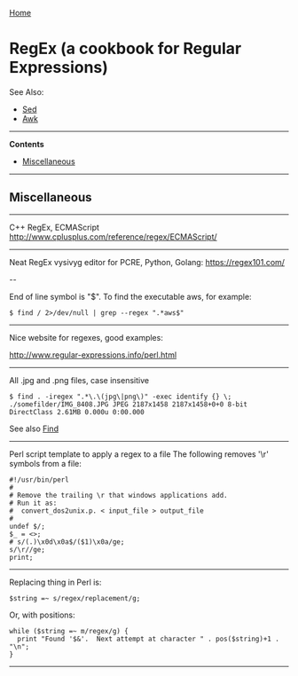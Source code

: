 [Home](Readme.md)
# RegEx (a cookbook for Regular Expressions)

See Also:
- [Sed](Sed.md)
- [Awk](Awk.md)

---

**Contents**

- [Miscellaneous](RegEx.md#miscellaneous)

---

## Miscellaneous

---

C++ RegEx, ECMAScript
http://www.cplusplus.com/reference/regex/ECMAScript/

---

Neat RegEx vysivyg editor for PCRE, Python, Golang:
https://regex101.com/

--

End of line symbol is "$". To find the executable aws, for example:

    $ find / 2>/dev/null | grep --regex ".*aws$"

---

Nice website for regexes, good examples:

http://www.regular-expressions.info/perl.html

---

All .jpg and .png files, case insensitive

    $ find . -iregex ".*\.\(jpg\|png\)" -exec identify {} \;
    ./somefilder/IMG_8408.JPG JPEG 2187x1458 2187x1458+0+0 8-bit DirectClass 2.61MB 0.000u 0:00.000

See also [Find](Find.md)

---

Perl script template to apply a regex to a file
The following removes '\r' symbols from a file:

    #!/usr/bin/perl
    #
    # Remove the trailing \r that windows applications add.
    # Run it as:
    #  convert_dos2unix.p. < input_file > output_file
    #
    undef $/;
    $_ = <>;
    # s/(.)\x0d\x0a$/($1)\x0a/ge;
    s/\r//ge;
    print;

---

Replacing thing in Perl is:

    $string =~ s/regex/replacement/g;
    
Or, with positions:

    while ($string =~ m/regex/g) {
      print "Found '$&'.  Next attempt at character " . pos($string)+1 . "\n";
    }
    
---
